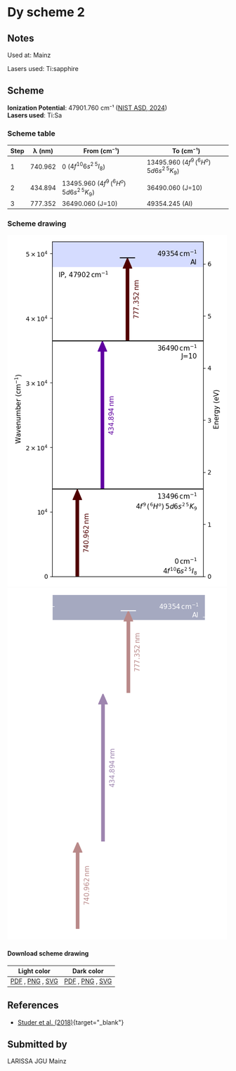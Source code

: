 # Dy scheme 2

## Notes

Used at: Mainz

Lasers used: Ti:sapphire





## Scheme

**Ionization Potential**: 47901.760 cm⁻¹ ([NIST ASD, 2024](https://www.nist.gov/pml/atomic-spectra-database))  
**Lasers used**: Ti:Sa

### Scheme table

| Step | λ (nm)  |                 From (cm⁻¹)                  |                  To (cm⁻¹)                   |
| ---- | ------- | -------------------------------------------- | -------------------------------------------- |
| 1    | 740.962 | 0 ($4f^{10}6s^2\,^5I_8$)                     | 13495.960 ($4f^{9}\,(^6H^o)\,5d6s^2\,^5K_9$) |
| 2    | 434.894 | 13495.960 ($4f^{9}\,(^6H^o)\,5d6s^2\,^5K_9$) | 36490.060 (J=10)                             |
| 3    | 777.352 | 36490.060 (J=10)                             | 49354.245 (AI)                               |


### Scheme drawing

![dy scheme, light mode](dy-002/dy-002-light.png#only-light)
![dy scheme, dark mode](dy-002/dy-002-dark-web.png#only-dark)

#### Download scheme drawing

|                                            Light color                                            |                                           Dark color                                           |
| ------------------------------------------------------------------------------------------------- | ---------------------------------------------------------------------------------------------- |
| [PDF](dy-002/dy-002-light.pdf) , [PNG](dy-002/dy-002-light.png) , [SVG](dy-002/dy-002-light.svg)  | [PDF](dy-002/dy-002-dark.pdf) , [PNG](dy-002/dy-002-dark.png) , [SVG](dy-002/dy-002-dark.svg)  |


## References

  - [Studer et al. (2018)](https://doi.org/10.1103/PhysRevA.98.042504){target="_blank"}



## Submitted by

LARISSA JGU Mainz

